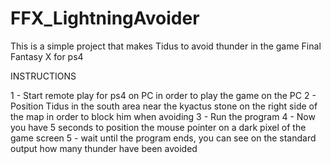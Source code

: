 # FFX_LightningAvoider
This is a simple project that makes Tidus to avoid thunder in the game Final Fantasy X for ps4

INSTRUCTIONS

  1 - Start remote play for ps4 on PC in order to play the game on the PC
  2 - Position Tidus in the south area near the kyactus stone on the right side of the map in order to block him when avoiding
  3 - Run the program
  4 - Now you have 5 seconds to position the mouse pointer on a dark pixel of the game screen
  5 - wait until the program ends, you can see on the standard output how many thunder have been avoided
